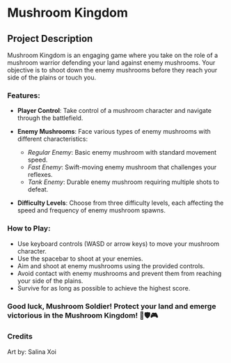 # Mushroom Kingdom

## Project Description

Mushroom Kingdom is an engaging game where you take on the role of a mushroom warrior defending your land against enemy mushrooms. Your objective is to shoot down the enemy mushrooms before they reach your side of the plains or touch you.

### Features:

- **Player Control**: Take control of a mushroom character and navigate through the battlefield.
  
- **Enemy Mushrooms**: Face various types of enemy mushrooms with different characteristics:
  - *Regular Enemy*: Basic enemy mushroom with standard movement speed.
  - *Fast Enemy*: Swift-moving enemy mushroom that challenges your reflexes.
  - *Tank Enemy*: Durable enemy mushroom requiring multiple shots to defeat.
  
- **Difficulty Levels**: Choose from three difficulty levels, each affecting the speed and frequency of enemy mushroom spawns.
  
### How to Play:

- Use keyboard controls (WASD or arrow keys) to move your mushroom character.
- Use the spacebar to shoot at your enemies.
- Aim and shoot at enemy mushrooms using the provided controls.
- Avoid contact with enemy mushrooms and prevent them from reaching your side of the plains.
- Survive for as long as possible to achieve the highest score.

### Good luck, Mushroom Soldier! Protect your land and emerge victorious in the Mushroom Kingdom! 🍄🛡️🎮

### Credits
Art by: Salina Xoi
